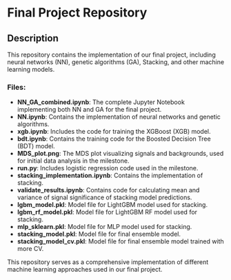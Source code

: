 # Final Project Repository

## Description

This repository contains the implementation of our final project, including neural networks (NN), genetic algorithms (GA), Stacking, and other machine learning models.

### Files:
- **NN_GA_combined.ipynb**: The complete Jupyter Notebook implementing both NN and GA for the final project.
- **NN.ipynb**: Contains the implementation of neural networks and genetic algorithms.
- **xgb.ipynb**: Includes the code for training the XGBoost (XGB) model.
- **bdt.ipynb**: Contains the training code for the Boosted Decision Tree (BDT) model.
- **MDS_plot.png**: The MDS plot visualizing signals and backgrounds, used for initial data analysis in the milestone.
- **run.py**: Includes logistic regression code used in the milestone.
- **stacking_implementation.ipynb**: Contains the implementation of stacking.
- **validate_results.ipynb**: Contains code for calculating mean and variance of signal significance of stacking model predictions.
- **lgbm_model.pkl**: Model file for LightGBM model used for stacking.
- **lgbm_rf_model.pkl**: Model file for LightGBM RF model used for stacking.
- **mlp_sklearn.pkl**: Model file for MLP model used for stacking.
- **stacking_model.pkl**: Model file for final ensemble model.
- **stacking_model_cv.pkl**: Model file for final ensemble model trained with more CV.

This repository serves as a comprehensive implementation of different machine learning approaches used in our final project.
